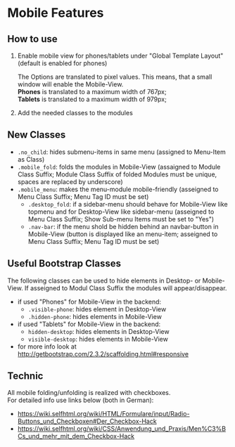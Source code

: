 Mobile Features
===============

How to use
----------
1. Enable mobile view for phones/tablets under "Global Template Layout" (default is enabled for phones)

   The Options are translated to pixel values. This means, that a small window will enable the Mobile-View.  
   **Phones** is translated to a maximum width of 767px;  
   **Tablets** is translated to a maximum width of 979px;

2. Add the needed classes to the modules

New Classes
-----------
- `.no_child`: hides submenu-items in same menu (assigned to Menu-Item as Class)
- `.mobile_fold`: folds the modules in Mobile-View (assaigned to Module Class Suffix; Module Class Suffix of folded Modules must be unique, spaces are replaced by underscore)
- `.mobile_menu`: makes the menu-module mobile-friendly (asseigned to Menu Class Suffix; Menu Tag ID must be set)
  - `.desktop_fold`: if a sidebar-menu should behave for Mobile-View like topmenu and for Desktop-View like sidebar-menu (asseigned to Menu Class Suffix; Show Sub-menu Items must be set to "Yes")
  - `.nav-bar`: if the menu shold be hidden behind an navbar-button in Mobile-View (button is displayed like an menu-item; asseigned to Menu Class Suffix; Menu Tag ID must be set)

Useful Bootstrap Classes
------------------------
The following classes can be used to hide elements in Desktop- or Mobile-View. If asseigned to Modul Class Suffix the modules will appear/disappear.
- if used "Phones" for Mobile-View in the backend:
  - `.visible-phone`: hides element in Desktop-View
  - `.hidden-phone`: hides elements in Mobile-View
- if used "Tablets" for Mobile-View in the backend:
  - `hidden-desktop`: hides elements in Desktop-View
  - `visible-desktop`: hides elements in Mobile-View
- for more info look at http://getbootstrap.com/2.3.2/scaffolding.html#responsive

Technic
-------
All mobile folding/unfolding is realized with checkboxes.  
For detailed info use links below (both in German):
- https://wiki.selfhtml.org/wiki/HTML/Formulare/input/Radio-Buttons_und_Checkboxen#Der_Checkbox-Hack
- https://wiki.selfhtml.org/wiki/CSS/Anwendung_und_Praxis/Men%C3%BCs_und_mehr_mit_dem_Checkbox-Hack
